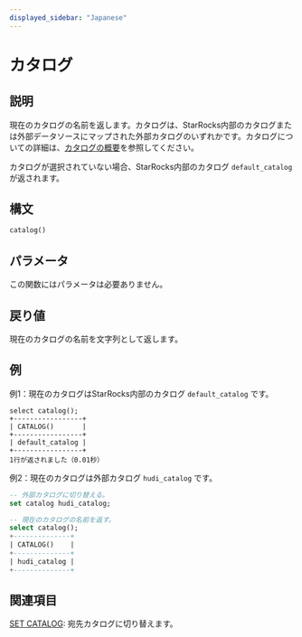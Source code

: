 ```yaml
---
displayed_sidebar: "Japanese"
---
```


# カタログ

## 説明

現在のカタログの名前を返します。カタログは、StarRocks内部のカタログまたは外部データソースにマップされた外部カタログのいずれかです。カタログについての詳細は、[カタログの概要](../../../data_source/catalog/catalog_overview.md)を参照してください。

カタログが選択されていない場合、StarRocks内部のカタログ `default_catalog` が返されます。

## 構文

```Haskell
catalog()
```

## パラメータ

この関数にはパラメータは必要ありません。

## 戻り値

現在のカタログの名前を文字列として返します。

## 例

例1：現在のカタログはStarRocks内部のカタログ `default_catalog` です。

```plaintext
select catalog();
+-----------------+
| CATALOG()       |
+-----------------+
| default_catalog |
+-----------------+
1行が返されました（0.01秒）
```

例2：現在のカタログは外部カタログ `hudi_catalog` です。

```sql
-- 外部カタログに切り替える。
set catalog hudi_catalog;

-- 現在のカタログの名前を返す。
select catalog();
+--------------+
| CATALOG()    |
+--------------+
| hudi_catalog |
+--------------+
```

## 関連項目

[SET CATALOG](../../sql-statements/data-definition/SET_CATALOG.md): 宛先カタログに切り替えます。